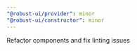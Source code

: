 ```yaml
---
"@robust-ui/provider": minor
"@robust-ui/constructor": minor
---
```


Refactor components and fix linting issues
